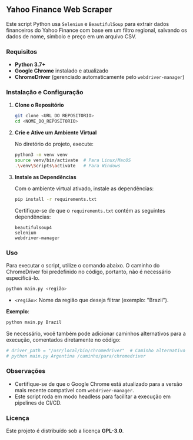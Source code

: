 ## Yahoo Finance Web Scraper

Este script Python usa `Selenium` e `BeautifulSoup` para extrair dados financeiros do Yahoo Finance com base em um filtro regional, salvando os dados de nome, símbolo e preço em um arquivo CSV.

### Requisitos

- **Python 3.7+**
- **Google Chrome** instalado e atualizado
- **ChromeDriver** (gerenciado automaticamente pelo `webdriver-manager`)

### Instalação e Configuração

1. **Clone o Repositório**

   ```bash
   git clone <URL_DO_REPOSITORIO>
   cd <NOME_DO_REPOSITORIO>
   ```

2. **Crie e Ative um Ambiente Virtual**

   No diretório do projeto, execute:

   ```bash
   python3 -m venv venv
   source venv/bin/activate  # Para Linux/MacOS
   .\venv\Scripts\activate   # Para Windows
   ```

3. **Instale as Dependências**

   Com o ambiente virtual ativado, instale as dependências:

   ```bash
   pip install -r requirements.txt
   ```

   Certifique-se de que o `requirements.txt` contém as seguintes dependências:

   ```text
   beautifulsoup4
   selenium
   webdriver-manager
   ```

### Uso

Para executar o script, utilize o comando abaixo. O caminho do ChromeDriver foi predefinido no código, portanto, não é necessário especificá-lo.

```bash
python main.py <região>
```

- `<região>`: Nome da região que deseja filtrar (exemplo: "Brazil").

**Exemplo**:

```bash
python main.py Brazil
```

Se necessário, você também pode adicionar caminhos alternativos para a execução, comentados diretamente no código:

```python
# driver_path = "/usr/local/bin/chromedriver"  # Caminho alternativo
# python main.py Argentina /caminho/para/chromedriver
```

### Observações

- Certifique-se de que o Google Chrome está atualizado para a versão mais recente compatível com `webdriver-manager`.
- Este script roda em modo headless para facilitar a execução em pipelines de CI/CD.


### Licença

Este projeto é distribuído sob a licença **GPL-3.0**.
